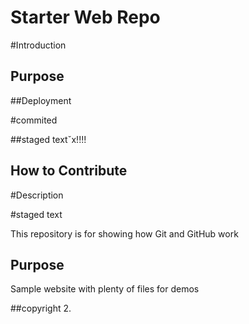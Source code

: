 # Starter Web Repo

#Introduction

## Purpose

##Deployment

#commited

##staged textˇx!!!!



## How to Contribute

#Description

#staged text


This repository is for showing how Git and GitHub work

## Purpose

Sample website with plenty of files for demos


##copyright 2.